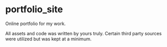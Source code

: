 # portfolio_site
Online portfolio for my work.

All assets and code was written by yours truly. Certain third party sources
were utilized but was kept at a minimum.